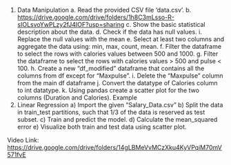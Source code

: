 1. Data Manipulation
a. Read the provided CSV file ‘data.csv’.
b. https://drive.google.com/drive/folders/1h8C3mLsso-R-sIOLsvoYwPLzy2fJ4IOF?usp=sharing
c. Show the basic statistical description about the data.
d. Check if the data has null values.
i. Replace the null values with the mean
e. Select at least two columns and aggregate the data using: min, max, count, mean.
f. Filter the dataframe to select the rows with calories values between 500 and 1000.
g. Filter the dataframe to select the rows with calories values > 500 and pulse < 100.
h. Create a new “df_modified” dataframe that contains all the columns from df except for
“Maxpulse”.
i. Delete the “Maxpulse” column from the main df dataframe
j. Convert the datatype of Calories column to int datatype.
k. Using pandas create a scatter plot for the two columns (Duration and Calories).
Example
2. Linear Regression
a) Import the given “Salary_Data.csv”
b) Split the data in train_test partitions, such that 1/3 of the data is reserved as test subset.
c) Train and predict the model.
d) Calculate the mean_squared error
e) Visualize both train and test data using scatter plot.

Video Link: https://drive.google.com/drive/folders/14gLBMeVvMCzXku4KyVPqiM70mV571fvE
